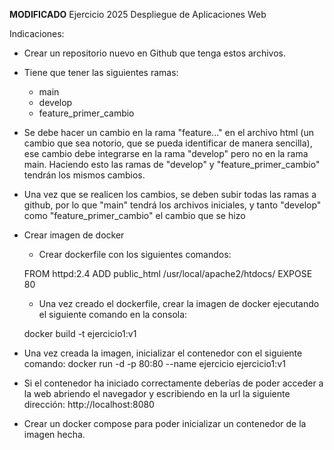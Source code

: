 **MODIFICADO**
Ejercicio 2025 Despliegue de Aplicaciones Web

Indicaciones:
- Crear un repositorio nuevo en Github que tenga estos archivos.
- Tiene que tener las siguientes ramas:
	- main
	- develop 
	- feature_primer_cambio
- Se debe hacer un cambio en la rama "feature..." en el archivo html (un cambio que sea notorio, que se pueda identificar de manera sencilla), ese cambio debe integrarse en la rama "develop" pero no en la rama main. Haciendo esto las ramas de "develop" y "feature_primer_cambio" tendrán los mismos cambios.
- Una vez que se realicen los cambios, se deben subir todas las ramas a github, por lo que "main" tendrá los archivos iniciales, y tanto "develop" como "feature_primer_cambio" el cambio que se hizo
- Crear imagen de docker
	- Crear dockerfile con los siguientes comandos:

	FROM httpd:2.4
	ADD public_html /usr/local/apache2/htdocs/
	EXPOSE 80

	- Una vez creado el dockerfile, crear la imagen de docker ejecutando el siguiente comando en la consola:

	docker build -t ejercicio1:v1

- Una vez creada la imagen, inicializar el contenedor con el siguiente comando:
	docker run -d -p 80:80 --name ejercicio ejercicio1:v1

- Si el contenedor ha iniciado correctamente deberías de poder acceder a la web abriendo el navegador y escribiendo en la url la siguiente dirección:
http://localhost:8080

- Crear un docker compose para poder inicializar un contenedor de la imagen hecha.
